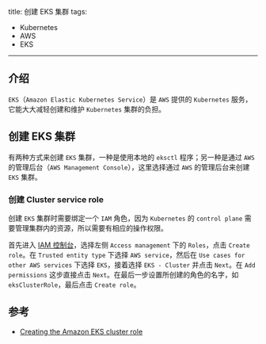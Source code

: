 title: 创建 EKS 集群
tags:
- Kubernetes
- AWS
- EKS
---

## 介绍
`EKS`（`Amazon Elastic Kubernetes Service`）是 `AWS` 提供的 `Kubernetes` 服务，它能大大减轻创建和维护 `Kubernetes` 集群的负担。

## 创建 EKS 集群
有两种方式来创建 `EKS` 集群，一种是使用本地的 `eksctl` 程序；另一种是通过 `AWS` 的管理后台（`AWS Management Console`），这里选择通过 `AWS` 的管理后台来创建 `EKS` 集群。

### 创建 Cluster service role
创建 `EKS` 集群时需要绑定一个 `IAM` 角色，因为 `Kubernetes` 的 `control plane` 需要管理集群内的资源，所以需要有相应的操作权限。

首先进入 [IAM 控制台](https://console.aws.amazon.com/iam/)，选择左侧 `Access management` 下的 `Roles`，点击 `Create role`。在 `Trusted entity type` 下选择 `AWS service`，然后在 `Use cases for other AWS services` 下选择 `EKS`，接着选择 `EKS - Cluster` 并点击 `Next`。在 `Add permissions` 这步直接点击 `Next`。在最后一步设置所创建的角色的名字，如 `eksClusterRole`，最后点击 `Create role`。

## 参考
* [Creating the Amazon EKS cluster role](https://docs.aws.amazon.com/eks/latest/userguide/service_IAM_role.html#create-service-role)